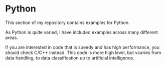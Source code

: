 # Python

This section of my repository contains examples for Python.

As Python is quite varied, I have included examples across many different areas. 

If you are interested in code that is speedy and has high performance, you should check C/C++ instead. This code is more high level, but vcaries from data handling, to data classification up to artificial intelligence.
